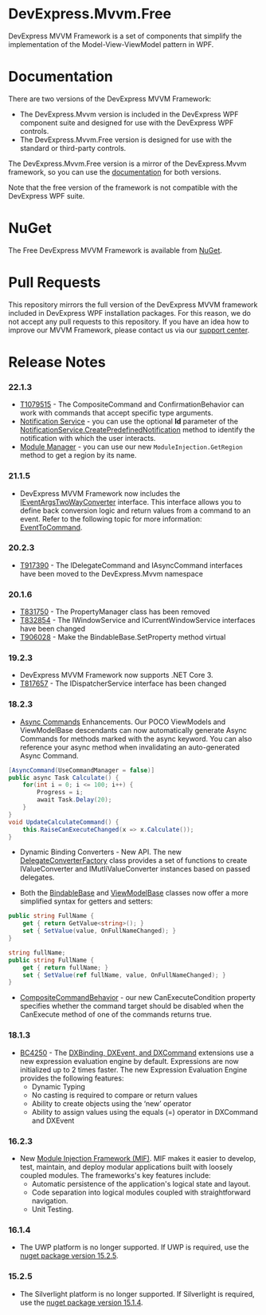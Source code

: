 # DevExpress.Mvvm.Free
DevExpress MVVM Framework is a set of components that simplify the implementation of the Model-View-ViewModel pattern in WPF.

# Documentation
There are two versions of the DevExpress MVVM Framework:
* The DevExpress.Mvvm version is included in the DevExpress WPF component suite and designed for use with the DevExpress WPF controls.
* The DevExpress.Mvvm.Free version is designed for use with the standard or third-party controls.

The DevExpress.Mvvm.Free version is a mirror of the DevExpress.Mvvm framework, so you can use the [documentation](https://documentation.devexpress.com/#WPF/CustomDocument15112) for both versions.

Note that the free version of the framework is not compatible with the DevExpress WPF suite.

# NuGet
The Free DevExpress MVVM Framework is available from [NuGet](https://www.nuget.org/packages/DevExpressMvvm).

# Pull Requests
This repository mirrors the full version of the DevExpress MVVM framework included in DevExpress WPF installation packages. For this reason, we do not accept any pull requests to this repository.
If you have an idea how to improve our MVVM Framework, please contact us via our [support center](https://www.devexpress.com/Support/Center/Question/Create).

# Release Notes

### 22.1.3
* [T1079515](https://supportcenter.devexpress.com/internal/ticket/details/T1079515) - The CompositeCommand and ConfirmationBehavior can work with commands that accept specific type arguments.
* [Notification Service](https://docs.devexpress.com/WPF/18138/mvvm-framework/services/predefined-set/notificationservice#create-a-native-windows-1011-notification) - you can use the optional **Id** parameter of the [NotificationService.CreatePredefinedNotification](https://docs.devexpress.com/WPF/DevExpress.Mvvm.UI.NotificationService.CreatePredefinedNotification(System.String-System.String-System.String-System.Windows.Media.ImageSource-System.String)) method to identify the notification with which the user interacts.
* [Module Manager](https://docs.devexpress.com/WPF/118618/mvvm-framework/mif/module-manager#regions) - you can use our new `ModuleInjection.GetRegion` method to get a region by its name. 

### 21.1.5
* DevExpress MVVM Framework now includes the [IEventArgsTwoWayConverter](https://docs.devexpress.com/WPF/DevExpress.Mvvm.UI.IEventArgsTwoWayConverter) interface. This interface allows you to define back conversion logic and return values from a command to an event. Refer to the following topic for more information: [EventToCommand](https://docs.devexpress.com/WPF/DevExpress.Mvvm.UI.EventToCommand#pass-a-parameter-back-to-the-bound-event).
### 20.2.3
* [T917390](https://supportcenter.devexpress.com/ticket/details/T917390/the-idelegatecommand-and-iasynccommand-interfaces-have-been-moved-to-the-devexpress-mvvm) - The IDelegateCommand and IAsyncCommand interfaces have been moved to the DevExpress.Mvvm namespace

### 20.1.6
* [T831750](https://supportcenter.devexpress.com/ticket/details/T831750/the-propertymanager-class-has-been-removed)  - The PropertyManager class has been removed
* [T832854](https://supportcenter.devexpress.com/ticket/details/T832854/the-iwindowservice-and-icurrentwindowservice-interfaces-have-been-changed) - The IWindowService and ICurrentWindowService interfaces have been changed
* [T906028](https://supportcenter.devexpress.com/ticket/details/T906028/make-the-bindablebase-setproperty-method-virtual) - Make the BindableBase.SetProperty method virtual

### 19.2.3
* DevExpress MVVM Framework now supports .NET Core 3.
* [T817657](https://www.devexpress.com/Support/Center/Question/Details/T817657/the-idispatcherservice-interface-has-been-changed) - The IDispatcherService interface has been changed

### 18.2.3
* [Async Commands](https://docs.devexpress.com/WPF/17354/mvvm-framework/commands/asynchronous-commands) Enhancements. Our POCO ViewModels and ViewModelBase descendants can now automatically generate Async Commands for methods marked with the async keyword. You can also reference your async method when invalidating an auto-generated Async Command.

```C#
[AsyncCommand(UseCommandManager = false)]
public async Task Calculate() {
    for(int i = 0; i <= 100; i++) {
        Progress = i;
        await Task.Delay(20);
    }
}
void UpdateCalculateCommand() {
    this.RaiseCanExecuteChanged(x => x.Calculate());
}
```

* Dynamic Binding Converters - New API. The new [DelegateConverterFactory](https://docs.devexpress.com/WPF/DevExpress.Mvvm.UI.DelegateConverterFactory) class provides a set of functions to create IValueConverter and IMutliValueConverter instances based on passed delegates.

* Both the [BindableBase](https://docs.devexpress.com/WPF/17350/mvvm-framework/viewmodels/bindablebase) and [ViewModelBase](https://docs.devexpress.com/WPF/17351/mvvm-framework/viewmodels/viewmodelbase) classes now offer a more simplified syntax for getters and setters:

```C#
public string FullName {
    get { return GetValue<string>(); }
    set { SetValue(value, OnFullNameChanged); }
}

string fullName;
public string FullName {
    get { return fullName; }
    set { SetValue(ref fullName, value, OnFullNameChanged); }
}
```

* [CompositeCommandBehavior](https://docs.devexpress.com/WPF/18124/mvvm-framework/behaviors/predefined-set/compositecommandbehavior) - our new CanExecuteCondition property specifies whether the command target should be disabled when the CanExecute method of one of the commands returns true.

### 18.1.3
* [BC4250](https://www.devexpress.com/Support/Center/Question/Details/BC4250/dxbinding-dxcommand-dxevent-moved-to-a-new-engine-with-dynamic-typization) - The [DXBinding, DXEvent, and DXCommand](https://docs.devexpress.com/WPF/115770/mvvm-framework/dxbinding) extensions use a new expression evaluation engine by default. Expressions are now initialized up to 2 times faster. The new Expression Evaluation Engine provides the following features:
  * Dynamic Typing
  * No casting is required to compare or return values
  * Ability to create objects using the ‘new’ operator
  * Ability to assign values using the equals (=) operator in DXCommand and DXEvent

### 16.2.3
* New [Module Injection Framework (MIF)](https://docs.devexpress.com/WPF/118614/mvvm-framework/mif). MIF makes it easier to develop, test, maintain, and deploy modular applications built with loosely coupled modules. The frameworks's key features include:
  * Automatic persistence of the application's logical state and layout.
  * Code separation into logical modules coupled with straightforward navigation.
  * Unit Testing.

### 16.1.4
* The UWP platform is no longer supported. If UWP is required, use the [nuget package version 15.2.5](https://www.nuget.org/packages/DevExpressMvvm/15.2.5).

### 15.2.5
* The Silverlight platform is no longer supported. If Silverlight is required, use the [nuget package version 15.1.4](https://www.nuget.org/packages/DevExpressMvvm/15.1.4).
